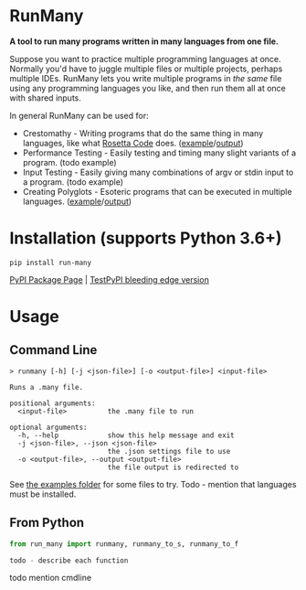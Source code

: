 
# RunMany

**A tool to run many programs written in many languages from one file.**

Suppose you want to practice multiple programming languages at once. Normally you'd have to juggle multiple files or multiple projects, perhaps multiple IDEs. RunMany lets you write multiple programs in *the same* file using any programming languages you like, and then run them all at once with shared inputs.

In general RunMany can be used for:

- Crestomathy - Writing programs that do the same thing in many languages, like what [Rosetta Code](http://www.rosettacode.org/wiki/Rosetta_Code) does. ([example](https://github.com/discretegames/runmany/blob/main/examples/helloworld.many)/[output](https://github.com/discretegames/runmany/blob/main/examples/helloworld_output.txt))
- Performance Testing - Easily testing and timing many slight variants of a program. (todo example)
- Input Testing - Easily giving many combinations of argv or stdin input to a program. (todo example)
- Creating Polyglots - Esoteric programs that can be executed in multiple languages. ([example](https://github.com/discretegames/runmany/blob/main/examples/polyglot.many)/[output](https://github.com/discretegames/runmany/blob/main/examples/polyglot_output.txt))

# Installation (supports Python 3.6+)

```console
pip install run-many
```

[PyPI Package Page](https://pypi.org/project/run-many/) | [TestPyPI bleeding edge version](https://test.pypi.org/project/run-many/)

# Usage

## Command Line

```console
> runmany [-h] [-j <json-file>] [-o <output-file>] <input-file>

Runs a .many file.

positional arguments:
  <input-file>          the .many file to run

optional arguments:
  -h, --help            show this help message and exit
  -j <json-file>, --json <json-file>
                        the .json settings file to use
  -o <output-file>, --output <output-file>
                        the file output is redirected to
```

See [the examples folder](https://github.com/discretegames/runmany/tree/main/examples) for some files to try.
Todo - mention that languages must be installed.

## From Python

```py
from run_many import runmany, runmany_to_s, runmany_to_f

todo - describe each function
```

todo mention cmdline
